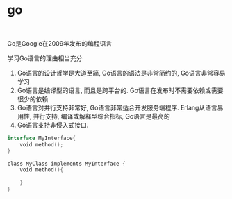 # go

<br/>

Go是Google在2009年发布的编程语言

学习Go语言的理由相当充分
1) Go语言的设计哲学是大道至简, Go语言的语法是非常简约的, Go语言非常容易学习
2) Go语言是编译型的语言, 而且是跨平台的. Go语言在发布时不需要依赖或需要很少的依赖
3) Go语言对并行支持非常好, Go语言非常适合开发服务端程序. Erlang从语言易用性, 并行支持, 编译或解释型综合指标, Go语言是最高的
4) Go语言支持非侵入式接口.

```go
interface MyInterface{
    void method();
}

class MyClass implements MyInterface {
    void method(){
    
    }
}
```

